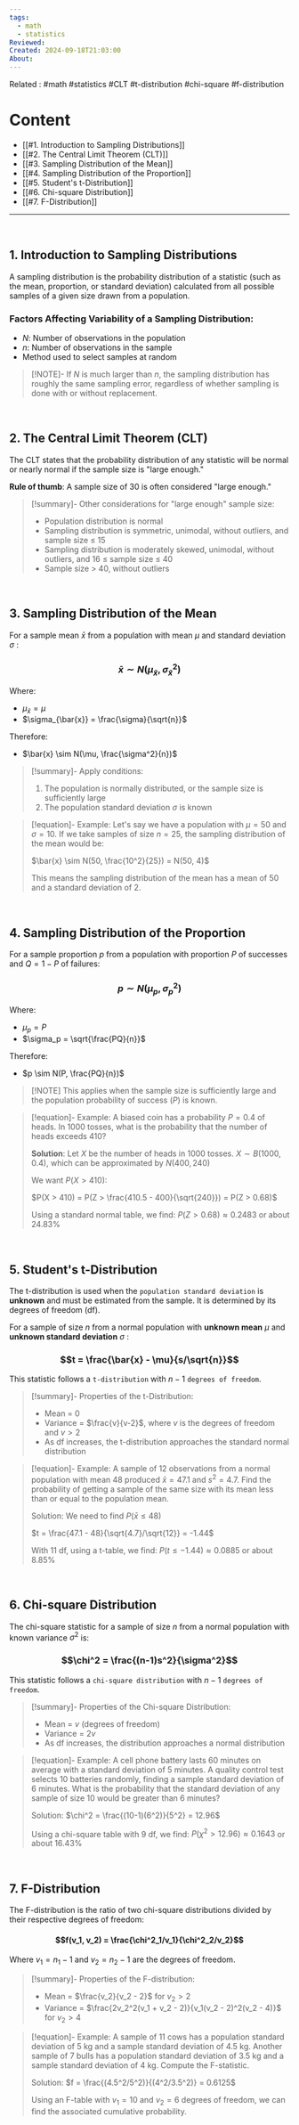 ```yaml
---
tags:
  - math
  - statistics
Reviewed: 
Created: 2024-09-18T21:03:00
About:
---
```

Related : #math #statistics #CLT #t-distribution #chi-square #f-distribution
# Content
- [[#1. Introduction to Sampling Distributions]]
- [[#2. The Central Limit Theorem (CLT)]]
- [[#3. Sampling Distribution of the Mean]]
- [[#4. Sampling Distribution of the Proportion]]
- [[#5. Student's t-Distribution]]
- [[#6. Chi-square Distribution]]
- [[#7. F-Distribution]]

---

<br>

## 1. Introduction to Sampling Distributions

A sampling distribution is the probability distribution of a statistic (such as the mean, proportion, or standard deviation) calculated from all possible samples of a given size drawn from a population.

### Factors Affecting Variability of a Sampling Distribution:
- $N$: Number of observations in the population
- $n$: Number of observations in the sample
- Method used to select samples at random

> [!NOTE]- If $N$ is much larger than $n$, the sampling distribution has roughly the same sampling error, regardless of whether sampling is done with or without replacement.

<br>

## 2. The Central Limit Theorem (CLT)

The CLT states that the probability distribution of any statistic will be normal or nearly normal if the sample size is "large enough."

**Rule of thumb**: A sample size of 30 is often considered "large enough."

> [!summary]- Other considerations for "large enough" sample size:
> - Population distribution is normal
> - Sampling distribution is symmetric, unimodal, without outliers, and sample size ≤ 15
> - Sampling distribution is moderately skewed, unimodal, without outliers, and 16 ≤ sample size ≤ 40
> - Sample size > 40, without outliers

<br>

## 3. Sampling Distribution of the Mean

For a sample mean $\bar{x}$ from a population with mean $\mu$ and standard deviation $\sigma$ :
### $$\bar{x} \sim N(\mu_{\bar{x}}, \sigma^2_{\bar{x}})$$
Where:
- $\mu_{\bar{x}} = \mu$
- $\sigma_{\bar{x}} = \frac{\sigma}{\sqrt{n}}$

Therefore:
- $\bar{x} \sim N(\mu, \frac{\sigma^2}{n})$

> [!summary]- Apply conditions:
> 1. The population is normally distributed, or the sample size is sufficiently large
> 2. The population standard deviation $\sigma$ is known

> [!equation]- Example:
> Let's say we have a population with $\mu = 50$ and $\sigma = 10$. If we take samples of size $n = 25$, the sampling distribution of the mean would be:
> 
> $\bar{x} \sim N(50, \frac{10^2}{25}) = N(50, 4)$
> 
> This means the sampling distribution of the mean has a mean of 50 and a standard deviation of 2.

<br>

## 4. Sampling Distribution of the Proportion

For a sample proportion $p$ from a population with proportion $P$ of successes and $Q = 1-P$ of failures:
### $$p \sim N(\mu_p, \sigma^2_p)$$
Where:
- $\mu_p = P$
- $\sigma_p = \sqrt{\frac{PQ}{n}}$

Therefore:
- $p \sim N(P, \frac{PQ}{n})$

> [!NOTE] This applies when the sample size is sufficiently large and the population probability of success $(P)$ is known.

> [!equation]- Example:
> A biased coin has a probability $P = 0.4$ of heads. In 1000 tosses, what is the probability that the number of heads exceeds 410?
> 
> **Solution**:
> Let $X$ be the number of heads in 1000 tosses.
> $X \sim B(1000, 0.4)$, which can be approximated by $N(400, 240)$
> 
> We want $P(X > 410)$:
> 
> $P(X > 410) = P(Z > \frac{410.5 - 400}{\sqrt{240}}) = P(Z > 0.68)$
> 
> Using a standard normal table, we find:
> $P(Z > 0.68) \approx 0.2483$ or about 24.83%

<br>

## 5. Student's t-Distribution

The t-distribution is used when the `population standard deviation` is **unknown** and must be estimated from the sample. It is determined by its degrees of freedom (df).

For a sample of size $n$ from a normal population with **unknown mean** $\mu$ and **unknown standard deviation** $\sigma$ :
### $$t = \frac{\bar{x} - \mu}{s/\sqrt{n}}$$
This statistic follows a `t-distribution` with $n-1$ `degrees of freedom`.

> [!summary]- Properties of the t-Distribution:
> - Mean = 0
> - Variance = $\frac{v}{v-2}$, where $v$ is the degrees of freedom and $v > 2$
> - As df increases, the t-distribution approaches the standard normal distribution

> [!equation]- Example:
> A sample of 12 observations from a normal population with mean 48 produced $\bar{x} = 47.1$ and $s^2 = 4.7$. Find the probability of getting a sample of the same size with its mean less than or equal to the population mean.
> 
> Solution:
> We need to find $P(\bar{x} \leq 48)$
> 
> $t = \frac{47.1 - 48}{\sqrt{4.7}/\sqrt{12}} = -1.44$
> 
> With 11 df, using a t-table, we find:
> $P(t \leq -1.44) \approx 0.0885$ or about 8.85%

<br>

## 6. Chi-square Distribution

The chi-square statistic for a sample of size $n$ from a normal population with known variance $\sigma^2$ is:
### $$\chi^2 = \frac{(n-1)s^2}{\sigma^2}$$
This statistic follows a `chi-square distribution` with $n-1$ `degrees of freedom`.

> [!summary]- Properties of the Chi-square Distribution:
> - Mean = $v$ (degrees of freedom)
> - Variance = $2v$
> - As df increases, the distribution approaches a normal distribution

> [!equation]- Example:
> A cell phone battery lasts 60 minutes on average with a standard deviation of 5 minutes. A quality control test selects 10 batteries randomly, finding a sample standard deviation of 6 minutes. What is the probability that the standard deviation of any sample of size 10 would be greater than 6 minutes?
> 
> Solution:
> $\chi^2 = \frac{(10-1)(6^2)}{5^2} = 12.96$
> 
> Using a chi-square table with 9 df, we find:
> $P(\chi^2 > 12.96) \approx 0.1643$ or about 16.43%

<br>

## 7. F-Distribution

The F-distribution is the ratio of two chi-square distributions divided by their respective degrees of freedom:
#### $$f(v_1, v_2) = \frac{\chi^2_1/v_1}{\chi^2_2/v_2}$$

Where $v_1 = n_1 - 1$ and $v_2 = n_2 - 1$ are the degrees of freedom.

> [!summary]- Properties of the F-distribution:
> - Mean = $\frac{v_2}{v_2 - 2}$ for $v_2 > 2$
> - Variance = $\frac{2v_2^2(v_1 + v_2 - 2)}{v_1(v_2 - 2)^2(v_2 - 4)}$ for $v_2 > 4$

> [!equation]- Example:
> A sample of 11 cows has a population standard deviation of 5 kg and a sample standard deviation of 4.5 kg. Another sample of 7 bulls has a population standard deviation of 3.5 kg and a sample standard deviation of 4 kg. Compute the F-statistic.
> 
> Solution:
> $f = \frac{(4.5^2/5^2)}{(4^2/3.5^2)} = 0.6125$
> 
> Using an F-table with $v_1 = 10$ and $v_2 = 6$ degrees of freedom, we can find the associated cumulative probability.

